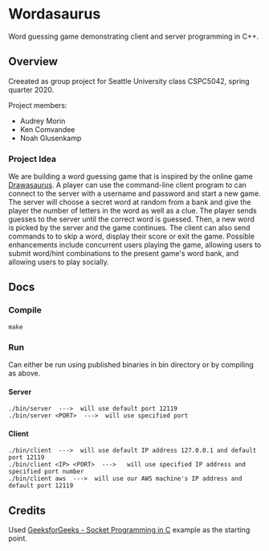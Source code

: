 # Wordasaurus
Word guessing game demonstrating client and server programming in C++.  

## Overview
Creeated as group project for Seattle University class CSPC5042, spring quarter 2020.  

Project members:
- Audrey Morin
- Ken Comvandee
- Noah Glusenkamp

### Project Idea
We are building a word guessing game that is inspired by the online game [Drawasaurus](https://www.drawasaurus.org/). A player can use the command-line client program to can connect to the server with a username and password and start a new game. The server will choose a secret word at random from a bank and give the player the number of letters in the word as well as a clue. The player sends guesses to the server until the correct word is guessed. Then, a new word is picked by the server and the game continues. The client can also send commands to to skip a word, display their score or exit the game.
Possible enhancements include concurrent users playing the game, allowing users to submit word/hint combinations to the present game's word bank, and allowing users to play socially.

## Docs
### Compile
```
make
```

### Run
Can either be run using published binaries in bin directory or by compiling as above.
#### Server
```
./bin/server  --->  will use default port 12119
./bin/server <PORT>  --->  will use specified port
```
#### Client
```
./bin/client  --->  will use default IP address 127.0.0.1 and default port 12119
./bin/client <IP> <PORT>  --->   will use specified IP address and specified port number
./bin/client aws  --->  will use our AWS machine's IP address and default port 12119
```

## Credits
Used [GeeksforGeeks - Socket Programming in C](https://www.geeksforgeeks.org/socket-programming-cc/) example as the starting point.